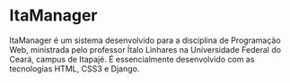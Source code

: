 # ItaManager
ItaManager é um sistema desenvolvido para a disciplina de Programação Web, ministrada pelo professor Ítalo Linhares na Universidade Federal do Ceará, campus de Itapajé. É essencialmente desenvolvido com as tecnologias HTML, CSS3 e Django.
